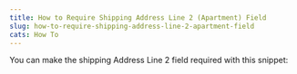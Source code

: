 ```yaml
---
title: How to Require Shipping Address Line 2 (Apartment) Field
slug: how-to-require-shipping-address-line-2-apartment-field
cats: How To
---
```


 You can make the shipping Address Line 2 field required with this snippet:

<script src="https://gist.github.com/clifgriffin/7e924d94e55702f017bb757ffe7522e1.js" type="text/javascript"></script>